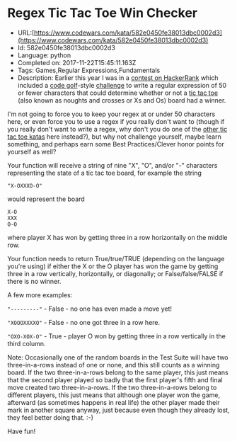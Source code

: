 # Regex Tic Tac Toe Win Checker

 - URL:[https://www.codewars.com/kata/582e0450fe38013dbc0002d3](https://www.codewars.com/kata/582e0450fe38013dbc0002d3)
 - Id: 582e0450fe38013dbc0002d3
 - Language: python
 - Completed on: 2017-11-22T15:45:11.163Z
 - Tags: Games,Regular Expressions,Fundamentals
 - Description:
Earlier this year I was in a <a href="https://www.hackerrank.com/contests/regular-expresso/challenges">contest on HackerRank</a> which included a <a href="https://en.wikipedia.org/wiki/Code_golf">code golf</a>-style <a href="https://www.hackerrank.com/contests/regular-expresso/challenges/winning-tic-tac-toe">challenge</a> to write a regular expression of 50 or fewer characters that could determine whether or not a <a href="https://en.wikipedia.org/wiki/Tic-tac-toe">tic tac toe</a> (also known as noughts and crosses or Xs and Os) board had a winner.

I'm not going to force you to keep your regex at or under 50 characters here, or even force you to use a regex if you really don't want to (though if you really don't want to write a regex, why don't you do one of the <a href="https://www.codewars.com/kata/search/?q=tic+tac+toe">other tic tac toe katas</a> here instead?), but why not challenge yourself, maybe learn something, and perhaps earn some Best Practices/Clever honor points for yourself as well?

Your function will receive a string of nine "X", "O", and/or "-" characters representing the state of a tic tac toe board, for example the string 
```
"X-OXXXO-O"
```
would represent the board
```
X-O
XXX
O-O
```
where player X has won by getting three in a row horizontally on the middle row.

Your function needs to return True/true/TRUE (depending on the language you're using) if either the X or the O player has won the game by getting three in a row vertically, horizontally, or diagonally; or False/false/FALSE if there is no winner.

A few more examples:

`"---------"` - False - no one has even made a move yet!

`"XOOOXXXXO"` - False - no one got three in a row here.

`"OXO-XOX-O"` - True - player O won by getting three in a row vertically in the third column.

Note: Occasionally one of the random boards in the Test Suite will have two three-in-a-rows instead of one or none, and this still counts as a winning board. If the two three-in-a-rows belong to the same player, this just means that the second player played so badly that the first player's fifth and final move created two three-in-a-rows. If the two three-in-a-rows belong to different players, this just means that although one player won the game, afterward (as sometimes happens in real life) the other player made their mark in another square anyway, just because even though they already lost, they feel better doing that. :-)

Have fun! 

